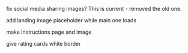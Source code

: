 fix social media sharing images? This is current - removed the old one.

add landing image placeholder while main one loads

make instructions page and image

give rating cards white border
